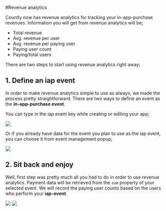 #Revenue analytics

Countly now has revenue analytics for tracking your in-app-purchase revenues. Information you will get from revenue analytics will be;

- Total revenue 
- Avg. revenue per user
- Avg. revenue per paying user 
- Paying user count
- Paying/total users

There are two steps to start using revenue analytics right away;

## 1. Define an iap event

In order to make revenue analytics simple to use as always, we made the process pretty straightforward. There are two ways to define an event as the **in-app-purchase event**.

You can type in the iap event key while creating or editing your app;

<img src="/images/resources/revenue/app_edit.png" />

Or if you already have data for the event you plan to use as the iap event, you can choose it from event management popup;

<img src="/images/resources/revenue/events_edit.png" />

## 2. Sit back and enjoy

Well, first step was pretty much all you had to do in order to use revenue analytics. Payment data will be retrieved from the `sum` property of your selected event. We will record the paying user counts based on the users who perform your **iap-event**.

<img src="/images/resources/revenue/iap_data.png" />

<img src="/images/resources/revenue/dashboard_data.png" />